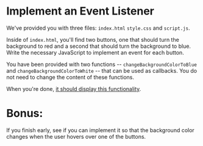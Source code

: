 # Implement an Event Listener

We've provided you with three files: `index.html` `style.css` and `script.js`.

Inside of `index.html`, you'll find two buttons, one that should turn the background to red and a second that should turn the background to blue. Write the necessary JavaScript to implement an event for each button.

You have been provided with two functions -- `changeBackgroundColorToBlue` and `changeBackgroundColorToWhite` -- that can be used as callbacks. You do not need to change the content of these functions.

When you're done, [it should display this functionality](http://ga-wdi-exercises.github.io/event-listener-practice/).

# Bonus:

If you finish early, see if you can implement it so that the background color changes when the user hovers over one of the buttons.
